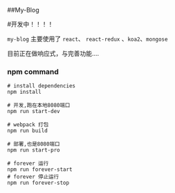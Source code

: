 ##My-Blog

#开发中！！！！

`my-blog` 主要使用了 `react`、 `react-redux` 、`koa2`、`mongose` 

 目前正在做响应式，与完善功能....

### npm command

```
# install dependencies
npm install

# 开发,跑在本地8080端口
npm run start-dev

# webpack 打包
npm run build

# 部署,也是8080端口
npm run start-pro

# forever 运行
npm run forever-start
# forever 停止运行
npm run forever-stop

```
